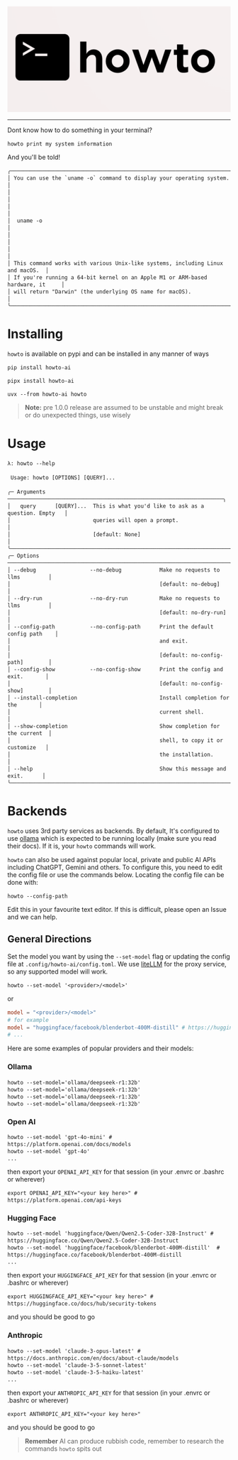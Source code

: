 <p align="center">
 <picture>
  <img alt="howto logo" src="https://github.com/GitToby/howto-ai/raw/main/docs/assets/logo.png">
</picture>
</p>

---

Dont know how to do something in your terminal?

```
howto print my system information
```

And you'll be told!

```
╭────────────────────────────────────────────────────────────────────────────────╮
│ You can use the `uname -o` command to display your operating system.           │
│                                                                                │
│                                                                                │
│  uname -o                                                                      │
│                                                                                │
│                                                                                │
│ This command works with various Unix-like systems, including Linux and macOS.  │
│ If you're running a 64-bit kernel on an Apple M1 or ARM-based hardware, it     │
│ will return "Darwin" (the underlying OS name for macOS).                       │
╰────────────────────────────────────────────────────────────────────────────────╯
```

# Installing

`howto` is available on pypi and can be installed in any manner of ways

```shell
pip install howto-ai
```

```shell
pipx install howto-ai
```

```shell
uvx --from howto-ai howto
```

> **Note:** pre 1.0.0 release are assumed to be unstable and might break or do unexpected things, use wisely

# Usage

```shell
λ: howto --help

 Usage: howto [OPTIONS] [QUERY]...

╭─ Arguments ────────────────────────────────────────────────────────────────────╮
│   query      [QUERY]...  This is what you'd like to ask as a question. Empty   │
│                          queries will open a prompt.                           │
│                          [default: None]                                       │
╰────────────────────────────────────────────────────────────────────────────────╯
╭─ Options ──────────────────────────────────────────────────────────────────────╮
│ --debug                 --no-debug            Make no requests to llms         │
│                                               [default: no-debug]              │
│ --dry-run               --no-dry-run          Make no requests to llms         │
│                                               [default: no-dry-run]            │
│ --config-path           --no-config-path      Print the default config path    │
│                                               and exit.                        │
│                                               [default: no-config-path]        │
│ --config-show           --no-config-show      Print the config and exit.       │
│                                               [default: no-config-show]        │
│ --install-completion                          Install completion for the       │
│                                               current shell.                   │
│ --show-completion                             Show completion for the current  │
│                                               shell, to copy it or customize   │
│                                               the installation.                │
│ --help                                        Show this message and exit.      │
╰────────────────────────────────────────────────────────────────────────────────╯
```

# Backends

`howto` uses 3rd party services as backends. By default, It's configured to use [ollama](https://ollama.com/) which is
expected to be running locally (make sure you read their docs). If it is, your `howto` commands will work.

`howto` can also be used against popular local, private and public AI APIs including ChatGPT, Gemini and others. To
configure this, you need to edit the config file or use the commands below. Locating the config file can be done with:

```shell
howto --config-path
```

Edit this in your favourite text editor. If this is difficult, please open an Issue and we can help.

## General Directions

Set the model you want by using the `--set-model` flag or updating the config file at `.config/howto-ai/config.toml`. We use [liteLLM](https://docs.litellm.ai/docs/providers) for the proxy service, so any supported model will work.

```shell
howto --set-model '<provider>/<model>'
```
or
```toml
model = "<provider>/<model>"
# for example
model = "huggingface/facebook/blenderbot-400M-distill" # https://huggingface.co/facebook/blenderbot-400M-distill
# ...
```

Here are some examples of popular providers and their models:
### Ollama


```shell
howto --set-model='ollama/deepseek-r1:32b'
howto --set-model='ollama/deepseek-r1:32b'
howto --set-model='ollama/deepseek-r1:32b'
howto --set-model='ollama/deepseek-r1:32b'
```

### Open AI

```shell
howto --set-model 'gpt-4o-mini' # https://platform.openai.com/docs/models
howto --set-model 'gpt-4o'
...
```
then export your `OPENAI_API_KEY` for that session (in your .envrc or .bashrc or wherever)

```shell
export OPENAI_API_KEY="<your key here>" # https://platform.openai.com/api-keys
```

### Hugging Face

```shell
howto --set-model 'huggingface/Qwen/Qwen2.5-Coder-32B-Instruct' # https://huggingface.co/Qwen/Qwen2.5-Coder-32B-Instruct
howto --set-model 'huggingface/facebook/blenderbot-400M-distill'  # https://huggingface.co/facebook/blenderbot-400M-distill
...
```
then export your `HUGGINGFACE_API_KEY` for that session (in your .envrc or .bashrc or wherever)

```shell
export HUGGINGFACE_API_KEY="<your key here>" # https://huggingface.co/docs/hub/security-tokens
```

and you should be good to go

### Anthropic

```shell
howto --set-model 'claude-3-opus-latest' # https://docs.anthropic.com/en/docs/about-claude/models
howto --set-model 'claude-3-5-sonnet-latest'
howto --set-model 'claude-3-5-haiku-latest'
...
```

then export your `ANTHROPIC_API_KEY` for that session (in your .envrc or .bashrc or wherever)

```shell
export ANTHROPIC_API_KEY="<your key here>" 
```

and you should be good to go

> **Remember** AI can produce rubbish code, remember to research the commands `howto` spits out
